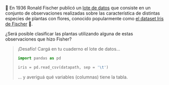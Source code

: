 📅 En 1936 Ronald Fischer publicó un [lote de datos](https://github.com/flbulgarelli/recursos-python/blob/master/3_ciencia_de_datos/4_clustering/iris_data.txt) que consiste en un conjunto de observaciones realizadas sobre las característica de distintas especies de plantas con flores, conocido popularmente como 
 [el dataset Iris de Fischer](https://en.wikipedia.org/wiki/Iris_flower_data_set) 🌼.

 ¿Será posible clasificar las plantas utilizando alguna de estas observaciones que hizo Fisher?

>  ¡Desafío! Cargá en tu cuaderno el lote de datos…
> 
> ```python
> import pandas as pd
> 
> iris = pd.read_csv(datapath, sep = '\t')
> ```
> … y averiguá qué variables (columnas) tiene la tabla.

